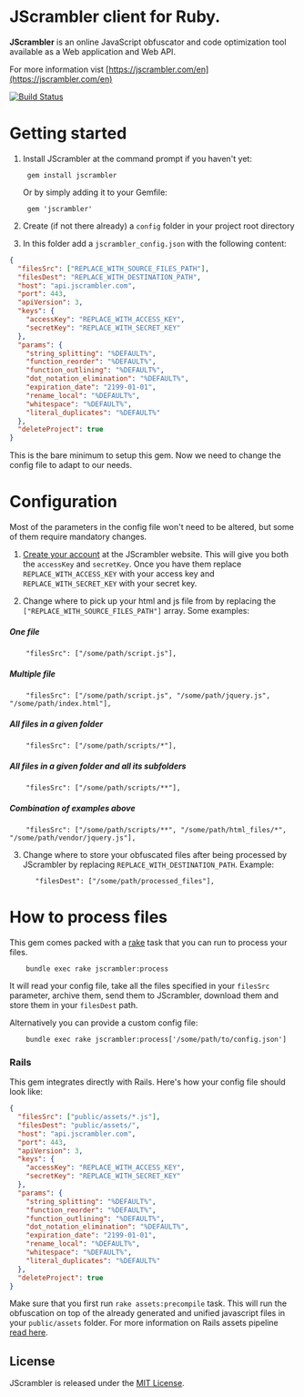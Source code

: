 # JScrambler client for Ruby.

**JScrambler** is an online JavaScript obfuscator and code optimization tool available as a Web application and Web API.

For more information vist [https://jscrambler.com/en](https://jscrambler.com/en)

[![Build Status](https://travis-ci.org/joseairosa/ruby-jscrambler.svg)](https://travis-ci.org/joseairosa/ruby-jscrambler)

# Getting started

1. Install JScrambler at the command prompt if you haven't yet:

        gem install jscrambler

    Or by simply adding it to your Gemfile:
        
        gem 'jscrambler'
        
2. Create (if not there already) a `config` folder in your project root directory
3. In this folder add a `jscrambler_config.json` with the following content:
        
```json
{
  "filesSrc": ["REPLACE_WITH_SOURCE_FILES_PATH"],
  "filesDest": "REPLACE_WITH_DESTINATION_PATH",
  "host": "api.jscrambler.com",
  "port": 443,
  "apiVersion": 3,
  "keys": {
    "accessKey": "REPLACE_WITH_ACCESS_KEY",
    "secretKey": "REPLACE_WITH_SECRET_KEY"
  },
  "params": {
    "string_splitting": "%DEFAULT%",
    "function_reorder": "%DEFAULT%",
    "function_outlining": "%DEFAULT%",
    "dot_notation_elimination": "%DEFAULT%",
    "expiration_date": "2199-01-01",
    "rename_local": "%DEFAULT%",
    "whitespace": "%DEFAULT%",
    "literal_duplicates": "%DEFAULT%"
  },
  "deleteProject": true
}
```

This is the bare minimum to setup this gem. Now we need to change the config file to adapt to our needs.

# Configuration

Most of the parameters in the config file won't need to be altered, but some of them require mandatory changes.

1. [Create your account](https://jscrambler.com/en/account/signup) at the JScrambler website. This will give you both the `accessKey` and `secretKey`.
Once you have them replace `REPLACE_WITH_ACCESS_KEY` with your access key and `REPLACE_WITH_SECRET_KEY` with your secret key.

2. Change where to pick up your html and js file from by replacing the `["REPLACE_WITH_SOURCE_FILES_PATH"]` array. Some examples:

  ##### One file

        "filesSrc": ["/some/path/script.js"],

  ##### Multiple file

        "filesSrc": ["/some/path/script.js", "/some/path/jquery.js", "/some/path/index.html"],

  ##### All files in a given folder

        "filesSrc": ["/some/path/scripts/*"],

  ##### All files in a given folder and all its subfolders

        "filesSrc": ["/some/path/scripts/**"],

  ##### Combination of examples above

        "filesSrc": ["/some/path/scripts/**", "/some/path/html_files/*", "/some/path/vendor/jquery.js"],

3. Change where to store your obfuscated files after being processed by JScrambler by replacing `REPLACE_WITH_DESTINATION_PATH`. Example:

          "filesDest": ["/some/path/processed_files"], 

# How to process files

This gem comes packed with a [rake](https://github.com/jimweirich/rake) task that you can run to process your files.

        bundle exec rake jscrambler:process

It will read your config file, take all the files specified in your `filesSrc` parameter, archive them, send them to JScrambler, download them and store them in your `filesDest` path.

Alternatively you can provide a custom config file:

        bundle exec rake jscrambler:process['/some/path/to/config.json']

### Rails

This gem integrates directly with Rails. Here's how your config file should look like:

```json
{
  "filesSrc": ["public/assets/*.js"],
  "filesDest": "public/assets/",
  "host": "api.jscrambler.com",
  "port": 443,
  "apiVersion": 3,
  "keys": {
    "accessKey": "REPLACE_WITH_ACCESS_KEY",
    "secretKey": "REPLACE_WITH_SECRET_KEY"
  },
  "params": {
    "string_splitting": "%DEFAULT%",
    "function_reorder": "%DEFAULT%",
    "function_outlining": "%DEFAULT%",
    "dot_notation_elimination": "%DEFAULT%",
    "expiration_date": "2199-01-01",
    "rename_local": "%DEFAULT%",
    "whitespace": "%DEFAULT%",
    "literal_duplicates": "%DEFAULT%"
  },
  "deleteProject": true
}
```

Make sure that you first run `rake assets:precompile` task. This will run the obfuscation on top of the already generated and unified javascript files in your `public/assets` folder. For more information on Rails assets pipeline [read here](http://guides.rubyonrails.org/asset_pipeline.html).

## License

JScrambler is released under the [MIT License](http://www.opensource.org/licenses/MIT).
